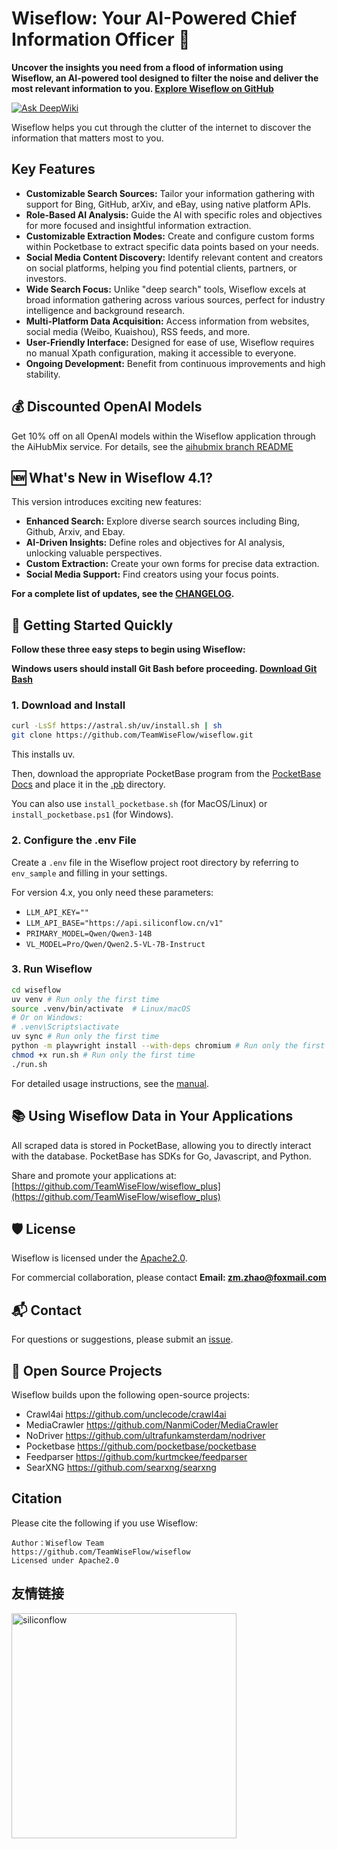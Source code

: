 # Wiseflow: Your AI-Powered Chief Information Officer 🚀

**Uncover the insights you need from a flood of information using Wiseflow, an AI-powered tool designed to filter the noise and deliver the most relevant information to you. [Explore Wiseflow on GitHub](https://github.com/TeamWiseFlow/wiseflow)**

[![Ask DeepWiki](https://deepwiki.com/badge.svg)](https://deepwiki.com/TeamWiseFlow/wiseflow)

Wiseflow helps you cut through the clutter of the internet to discover the information that matters most to you.

## Key Features

*   **Customizable Search Sources:** Tailor your information gathering with support for Bing, GitHub, arXiv, and eBay, using native platform APIs.
*   **Role-Based AI Analysis:**  Guide the AI with specific roles and objectives for more focused and insightful information extraction.
*   **Customizable Extraction Modes:** Create and configure custom forms within Pocketbase to extract specific data points based on your needs.
*   **Social Media Content Discovery:**  Identify relevant content and creators on social platforms, helping you find potential clients, partners, or investors.
*   **Wide Search Focus:** Unlike "deep search" tools, Wiseflow excels at broad information gathering across various sources, perfect for industry intelligence and background research.
*   **Multi-Platform Data Acquisition:** Access information from websites, social media (Weibo, Kuaishou), RSS feeds, and more.
*   **User-Friendly Interface:** Designed for ease of use, Wiseflow requires no manual Xpath configuration, making it accessible to everyone.
*   **Ongoing Development:** Benefit from continuous improvements and high stability.

## 💰 Discounted OpenAI Models

Get 10% off on all OpenAI models within the Wiseflow application through the AiHubMix service.  For details, see the [aihubmix branch README](https://github.com/TeamWiseFlow/wiseflow/blob/aihubmix/README.md)

## 🆕 What's New in Wiseflow 4.1?

This version introduces exciting new features:

*   **Enhanced Search:** Explore diverse search sources including Bing, Github, Arxiv, and Ebay.
*   **AI-Driven Insights:** Define roles and objectives for AI analysis, unlocking valuable perspectives.
*   **Custom Extraction:** Create your own forms for precise data extraction.
*   **Social Media Support:** Find creators using your focus points.

**For a complete list of updates, see the [CHANGELOG](CHANGELOG.md).**

## 🚀 Getting Started Quickly

**Follow these three easy steps to begin using Wiseflow:**

**Windows users should install Git Bash before proceeding. [Download Git Bash](https://git-scm.com/downloads/win)**

### 1.  Download and Install

```bash
curl -LsSf https://astral.sh/uv/install.sh | sh
git clone https://github.com/TeamWiseFlow/wiseflow.git
```
This installs uv.

Then, download the appropriate PocketBase program from the [PocketBase Docs](https://pocketbase.io/docs/) and place it in the [.pb](./pb/) directory.

You can also use `install_pocketbase.sh` (for MacOS/Linux) or `install_pocketbase.ps1` (for Windows).

### 2.  Configure the .env File

Create a `.env` file in the Wiseflow project root directory by referring to `env_sample` and filling in your settings.

For version 4.x, you only need these parameters:

-   `LLM_API_KEY=""`
-   `LLM_API_BASE="https://api.siliconflow.cn/v1"`
-   `PRIMARY_MODEL=Qwen/Qwen3-14B`
-   `VL_MODEL=Pro/Qwen/Qwen2.5-VL-7B-Instruct`

### 3.  Run Wiseflow

```bash
cd wiseflow
uv venv # Run only the first time
source .venv/bin/activate  # Linux/macOS
# Or on Windows:
# .venv\Scripts\activate
uv sync # Run only the first time
python -m playwright install --with-deps chromium # Run only the first time
chmod +x run.sh # Run only the first time
./run.sh
```

For detailed usage instructions, see the [manual](docs/manual/manual.md).

## 📚 Using Wiseflow Data in Your Applications

All scraped data is stored in PocketBase, allowing you to directly interact with the database. PocketBase has SDKs for Go, Javascript, and Python.

Share and promote your applications at: [https://github.com/TeamWiseFlow/wiseflow_plus](https://github.com/TeamWiseFlow/wiseflow_plus)

## 🛡️ License

Wiseflow is licensed under the [Apache2.0](LICENSE).

For commercial collaboration, please contact **Email: zm.zhao@foxmail.com**

## 📬 Contact

For questions or suggestions, please submit an [issue](https://github.com/TeamWiseFlow/wiseflow/issues).

## 🤝 Open Source Projects

Wiseflow builds upon the following open-source projects:

*   Crawl4ai https://github.com/unclecode/crawl4ai
*   MediaCrawler https://github.com/NanmiCoder/MediaCrawler
*   NoDriver https://github.com/ultrafunkamsterdam/nodriver
*   Pocketbase https://github.com/pocketbase/pocketbase
*   Feedparser https://github.com/kurtmckee/feedparser
*   SearXNG https://github.com/searxng/searxng

## Citation

Please cite the following if you use Wiseflow:

```
Author：Wiseflow Team
https://github.com/TeamWiseFlow/wiseflow
Licensed under Apache2.0
```

## 友情链接

[<img src="docs/logos/SiliconFlow.png" alt="siliconflow" width="360">](https://siliconflow.com/)